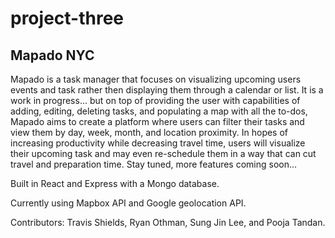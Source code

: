 # project-three

## Mapado NYC

Mapado is a task manager that focuses on visualizing upcoming users events and task rather then displaying them through a calendar or list. It is a work in progress... but on top of providing the user with capabilities of adding, editing, deleting tasks, and populating a map with all the to-dos, Mapado aims to create a platform where users can filter their tasks and view them by day, week, month, and location proximity. In hopes of increasing productivity while decreasing travel time, users will visualize their upcoming task and may even re-schedule them in a way that can cut travel and preparation time. Stay tuned, more features coming soon...

Built in React and Express with a Mongo database.

Currently using Mapbox API and Google geolocation API.

Contributors: Travis Shields, Ryan Othman, Sung Jin Lee, and Pooja Tandan.


<script src='https://api.tiles.mapbox.com/mapbox.js/v2.2.4/mapbox.js'></script>
<link href='https://api.tiles.mapbox.com/mapbox.js/v2.2.4/mapbox.css' rel='stylesheet' />

